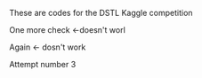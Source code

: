 These are codes for the DSTL Kaggle competition

One more check <-doesn't worl

Again <- dosn't work

Attempt number 3

